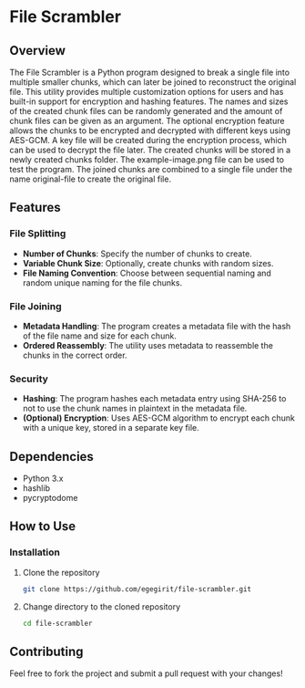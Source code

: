 # File Scrambler

## Overview
The File Scrambler is a Python program designed to break a single file into multiple smaller chunks, which can later be joined to reconstruct the original file. This utility provides multiple customization options for users and has built-in support for encryption and hashing features. The names and sizes of the created chunk files can be randomly generated and the amount of chunk files can be given as an argument. The optional encryption feature allows the chunks to be encrypted and decrypted with different keys using AES-GCM. A key file will be created during the encryption process, which can be used to decrypt the file later. The created chunks will be stored in a newly created chunks folder. The example-image.png file can be used to test the program. The joined chunks are combined to a single file under the name original-file to create the original file.

## Features

### File Splitting
- **Number of Chunks**: Specify the number of chunks to create.
- **Variable Chunk Size**: Optionally, create chunks with random sizes.
- **File Naming Convention**: Choose between sequential naming and random unique naming for the file chunks.

### File Joining
- **Metadata Handling**: The program creates a metadata file with the hash of the file name and size for each chunk.
- **Ordered Reassembly**: The utility uses metadata to reassemble the chunks in the correct order.

### Security
- **Hashing**: The program hashes each metadata entry using SHA-256 to not to use the chunk names in plaintext in the metadata file.
- **(Optional) Encryption**: Uses AES-GCM algorithm to encrypt each chunk with a unique key, stored in a separate key file.

## Dependencies
- Python 3.x
- hashlib
- pycryptodome

## How to Use

### Installation
1. Clone the repository
    ```bash
    git clone https://github.com/egegirit/file-scrambler.git
    ```
2. Change directory to the cloned repository
    ```bash
    cd file-scrambler
    ```

## Contributing
Feel free to fork the project and submit a pull request with your changes!
